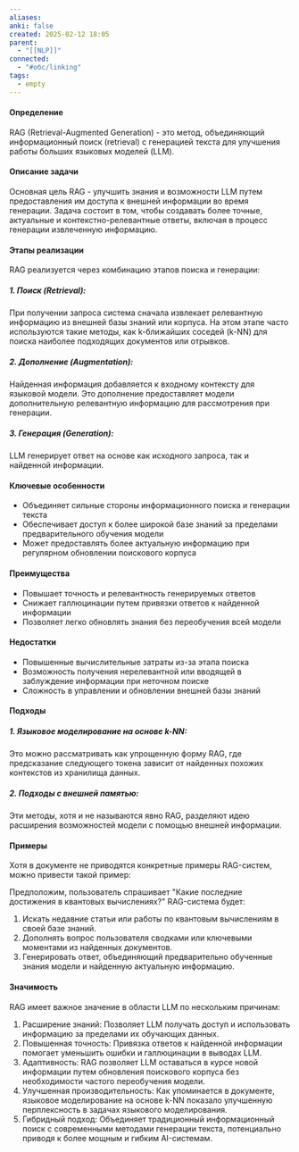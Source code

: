 ```yaml
---
aliases: 
anki: false
created: 2025-02-12 18:05
parent:
  - "[[NLP]]"
connected:
  - "#обс/linking"
tags:
  - empty
---
```

#### Определение

RAG (Retrieval-Augmented Generation) - это метод, объединяющий информационный поиск (retrieval) с генерацией текста для улучшения работы больших языковых моделей (LLM).

#### Описание задачи

Основная цель RAG - улучшить знания и возможности LLM путем предоставления им доступа к внешней информации во время генерации. Задача состоит в том, чтобы создавать более точные, актуальные и контекстно-релевантные ответы, включая в процесс генерации извлеченную информацию.

#### Этапы реализации
RAG реализуется через комбинацию этапов поиска и генерации:

##### 1. Поиск (Retrieval):
При получении запроса система сначала извлекает релевантную информацию из внешней базы знаний или корпуса. На этом этапе часто используются такие методы, как k-ближайших соседей (k-NN) для поиска наиболее подходящих документов или отрывков.

##### 2. Дополнение (Augmentation):

Найденная информация добавляется к входному контексту для языковой модели. Это дополнение предоставляет модели дополнительную релевантную информацию для рассмотрения при генерации.

##### 3. Генерация (Generation):

LLM генерирует ответ на основе как исходного запроса, так и найденной информации.

#### Ключевые особенности
- Объединяет сильные стороны информационного поиска и генерации текста
- Обеспечивает доступ к более широкой базе знаний за пределами предварительного обучения модели
- Может предоставлять более актуальную информацию при регулярном обновлении поискового корпуса

#### Преимущества
- Повышает точность и релевантность генерируемых ответов
- Снижает галлюцинации путем привязки ответов к найденной информации
- Позволяет легко обновлять знания без переобучения всей модели

#### Недостатки
- Повышенные вычислительные затраты из-за этапа поиска
- Возможность получения нерелевантной или вводящей в заблуждение информации при неточном поиске
- Сложность в управлении и обновлении внешней базы знаний

#### Подходы

##### 1. Языковое моделирование на основе k-NN:
Это можно рассматривать как упрощенную форму RAG, где предсказание следующего токена зависит от найденных похожих контекстов из хранилища данных.

##### 2. Подходы с внешней памятью:
Эти методы, хотя и не называются явно RAG, разделяют идею расширения возможностей модели с помощью внешней информации.

#### Примеры

Хотя в документе не приводятся конкретные примеры RAG-систем, можно привести такой пример:

Предположим, пользователь спрашивает "Какие последние достижения в квантовых вычислениях?" RAG-система будет:
1. Искать недавние статьи или работы по квантовым вычислениям в своей базе знаний.
2. Дополнять вопрос пользователя сводками или ключевыми моментами из найденных документов.
3. Генерировать ответ, объединяющий предварительно обученные знания модели и найденную актуальную информацию.

#### Значимость

RAG имеет важное значение в области LLM по нескольким причинам:
1. Расширение знаний: Позволяет LLM получать доступ и использовать информацию за пределами их обучающих данных.
2. Повышенная точность: Привязка ответов к найденной информации помогает уменьшить ошибки и галлюцинации в выводах LLM.
3. Адаптивность: RAG позволяет LLM оставаться в курсе новой информации путем обновления поискового корпуса без необходимости частого переобучения модели.
4. Улучшенная производительность: Как упоминается в документе, языковое моделирование на основе k-NN показало улучшенную перплексность в задачах языкового моделирования.
5. Гибридный подход: Объединяет традиционный информационный поиск с современными методами генерации текста, потенциально приводя к более мощным и гибким AI-системам.